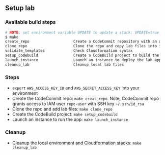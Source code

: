 ## Setup lab

### Available build steps
```bash
# NOTE: set environment variable UPDATE to update a stack: UPDATE=true make launch_instance
$ make
create_repo                    Create a CodeCommit repository with an admin and jr user
clone_repo                     Clone the repo and copy lab files into it
validate_templates             Check Cloudformation syntax
setup_codebuild                Create a CodeBuild project to build the lab app
launch_instance                Launch an instance to deploy the lab app to using CodeDeploy
cleanup_lab                    Cleanup local lab files
```

### Steps
* `export` `AWS_ACCESS_KEY_ID` and `AWS_SECRET_ACCESS_KEY` into your environment
* Create the CodeCommit repo: `make creat_repo`. Note, CodeCommit repo grants access to IAM user `repo-user` with SSH key `~/.ssh/id_rsa`
* Clone the repo and add lab files: `make clone_repo`
* Create the CodeBuild project: `make setup_codebuild`
* Launch an instance to run the app: `make launch_instance`

### Cleanup
* Cleanup the local environment and Cloudformation stacks: `make cleanup_lab`
